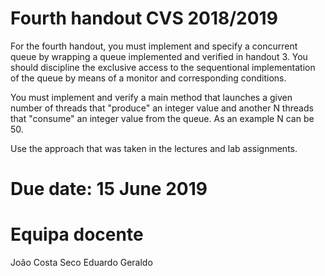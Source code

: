 # Fourth handout CVS 2018/2019

For the fourth handout, you must implement and specify a concurrent 
queue by wrapping a queue implemented and verified in handout 3. You
should discipline the exclusive access to the sequentional implementation 
of the queue by means of a monitor and corresponding conditions.

You must implement and verify a main method that launches a given number 
of threads that "produce" an integer value and another N threads that "consume" 
an integer value from the queue. As an example N can be 50.

Use the approach that was taken in the lectures and lab assignments.

# Due date: 15 June 2019

# Equipa docente

João Costa Seco
Eduardo Geraldo